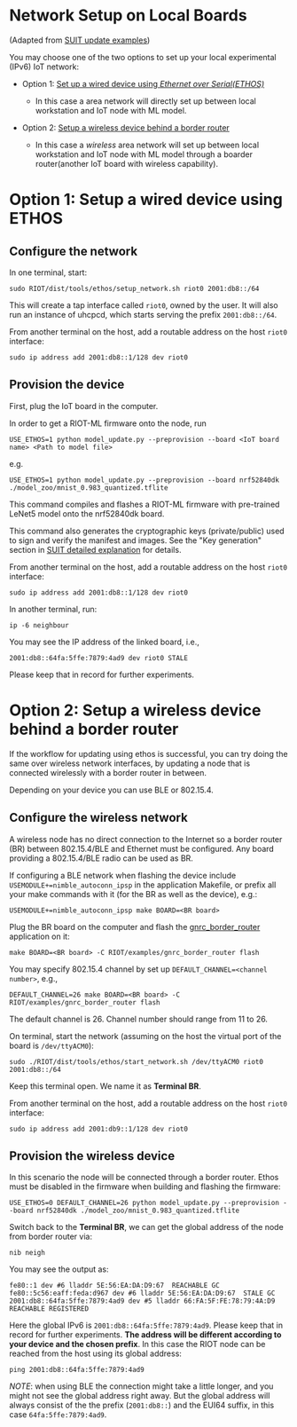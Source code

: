 Network Setup on Local Boards
=====================

(Adapted from [SUIT update examples](https://github.com/RIOT-OS/RIOT/blob/master/examples/suit_update/README.hardware.md#Setup))

You may choose one of the two options to set up your local experimental (IPv6) IoT network:

- Option 1: [Set up a wired device using *Ethernet over Serial(ETHOS)*][setup-wired]
  - In this case a area network will directly set up between local workstation and IoT node with ML model.

- Option 2: [Setup a wireless device behind a border router][setup-wireless]
  - In this case a *wireless* area network will set up between local workstation and IoT node with ML model through a boarder router(another IoT board with wireless capability).

# Option 1: Setup a wired device using ETHOS
[setup-wired]: #Option-1-Setup-a-wired-device-using-ethos

## Configure the network
[setup-wired-network]: #Configure-the-network

In one terminal, start:

```
sudo RIOT/dist/tools/ethos/setup_network.sh riot0 2001:db8::/64
```

This will create a tap interface called `riot0`, owned by the user. It will
also run an instance of uhcpcd, which starts serving the prefix
`2001:db8::/64`.

From another terminal on the host, add a routable address on the host `riot0`
interface:

```
sudo ip address add 2001:db8::1/128 dev riot0
```

## Provision the device
[setup-wired-provision]: #Provision-the-device

First, plug the IoT board in the computer.

In order to get a RIOT-ML firmware onto the node, run

```
USE_ETHOS=1 python model_update.py --preprovision --board <IoT board name> <Path to model file>
```
e.g.

```
USE_ETHOS=1 python model_update.py --preprovision --board nrf52840dk ./model_zoo/mnist_0.983_quantized.tflite
```
This command compiles and flashes a RIOT-ML firmware with pre-trained LeNet5 model onto the nrf52840dk board.

This command also generates the cryptographic keys (private/public) used to
sign and verify the manifest and images. See the "Key generation" section in
[SUIT detailed explanation](https://github.com/RIOT-OS/RIOT/blob/master/examples/suit_update/README.hardware.md#key-generation) for details.

From another terminal on the host, add a routable address on the host `riot0`
interface:

```
sudo ip address add 2001:db8::1/128 dev riot0
```

In another terminal, run:

```
ip -6 neighbour
```

You may see the IP address of the linked board, i.e.,
```
2001:db8::64fa:5ffe:7879:4ad9 dev riot0 STALE
```
Please keep that in record for further experiments.


# Option 2: Setup a wireless device behind a border router
[setup-wireless]: #Option-2-Setup-a-wireless-device-behind-a-border-router

If the workflow for updating using ethos is successful, you can try doing the
same over wireless network interfaces, by updating a node that is connected
wirelessly with a border router in between.

Depending on your device you can use BLE or 802.15.4.

## Configure the wireless network

[setup-wireless-network]: #Configure-the-wireless-network

A wireless node has no direct connection to the Internet so a border router (BR)
between 802.15.4/BLE and Ethernet must be configured.
Any board providing a 802.15.4/BLE radio can be used as BR.

If configuring a BLE network when flashing the device include
`USEMODULE+=nimble_autoconn_ipsp` in the application Makefile, or prefix all
your make commands with it (for the BR as well as the device), e.g.:

```
USEMODULE+=nimble_autoconn_ipsp make BOARD=<BR board>
```

Plug the BR board on the computer and flash the
[gnrc_border_router](https://github.com/RIOT-OS/RIOT/tree/master/examples/gnrc_border_router)
application on it:

```
make BOARD=<BR board> -C RIOT/examples/gnrc_border_router flash
```

You may specify 802.15.4 channel by set up `DEFAULT_CHANNEL=<channel number>`, e.g.,

```
DEFAULT_CHANNEL=26 make BOARD=<BR board> -C RIOT/examples/gnrc_border_router flash
```
The default channel is 26. Channel number should range from 11 to 26.

On terminal, start the network (assuming on the host the virtual port of the
board is `/dev/ttyACM0`):

```
sudo ./RIOT/dist/tools/ethos/start_network.sh /dev/ttyACM0 riot0 2001:db8::/64
```
Keep this terminal open. We name it as __Terminal BR__.

From another terminal on the host, add a routable address on the host `riot0`
interface:

```
sudo ip address add 2001:db9::1/128 dev riot0
```

## Provision the wireless device
[setup-wireless-provision]: #Provision-the-wireless-device

In this scenario the node will be connected through a border
router. Ethos must be disabled in the firmware when building and flashing the firmware:

```
USE_ETHOS=0 DEFAULT_CHANNEL=26 python model_update.py --preprovision --board nrf52840dk ./model_zoo/mnist_0.983_quantized.tflite
```

Switch back to the __Terminal BR__, we can get the global address of the node from border router via:

```
nib neigh
```
You may see the output as:

```
fe80::1 dev #6 lladdr 5E:56:EA:DA:D9:67  REACHABLE GC
fe80::5c56:eaff:feda:d967 dev #6 lladdr 5E:56:EA:DA:D9:67  STALE GC
2001:db8::64fa:5ffe:7879:4ad9 dev #5 lladdr 66:FA:5F:FE:78:79:4A:D9  REACHABLE REGISTERED
```

Here the global IPv6 is `2001:db8::64fa:5ffe:7879:4ad9`. Please keep that in record for further experiments.
**The address will be different according to your device and the chosen prefix**.
In this case the RIOT node can be reached from the host using its global address:

```
ping 2001:db8::64fa:5ffe:7879:4ad9
```

_NOTE_: when using BLE the connection might take a little longer, and you might not
see the global address right away. But the global address will always consist of the
the prefix (`2001:db8::`) and the EUI64 suffix, in this case `64fa:5ffe:7879:4ad9`.

